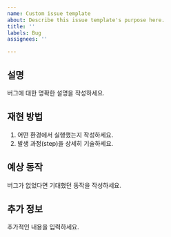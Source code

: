 ```yaml
---
name: Custom issue template
about: Describe this issue template's purpose here.
title: ''
labels: Bug
assignees: ''

---
```


## 설명
버그에 대한 명확한 설명을 작성하세요.

## 재현 방법
1. 어떤 환경에서 실행했는지 작성하세요.
2. 발생 과정(step)을 상세히 기술하세요.

## 예상 동작
버그가 없었다면 기대했던 동작을 작성하세요.

## 추가 정보
추가적인 내용을 입력하세요.
